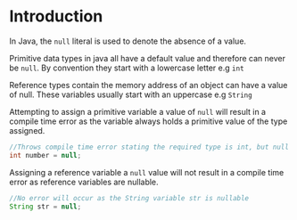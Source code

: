 # Introduction

In Java, the `null` literal is used to denote the absence of a value.

Primitive data types in java all have a default value and therefore can never be `null`. 
By convention they start with a lowercase letter e.g `int`

Reference types contain the memory address of an object can have a value of null.
These variables usually start with an uppercase e.g `String`

Attempting to assign a primitive variable a value of `null` will result in a compile time error as the variable always holds
a primitive value of the type assigned.

```java
//Throws compile time error stating the required type is int, but null was provided
int number = null;
```

Assigning a reference variable a `null` value will not result in a compile time error as reference variables are nullable.

```java
//No error will occur as the String variable str is nullable
String str = null;
```
